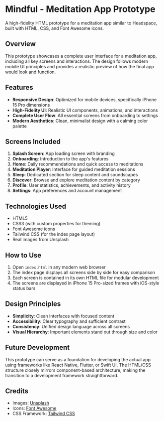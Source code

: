 # Mindful - Meditation App Prototype

A high-fidelity HTML prototype for a meditation app similar to Headspace, built with HTML, CSS, and Font Awesome icons.

## Overview

This prototype showcases a complete user interface for a meditation app, including all key screens and interactions. The design follows modern mobile UI principles and provides a realistic preview of how the final app would look and function.

## Features

- **Responsive Design**: Optimized for mobile devices, specifically iPhone 15 Pro dimensions
- **High-Fidelity UI**: Realistic UI components, animations, and interactions
- **Complete User Flow**: All essential screens from onboarding to settings
- **Modern Aesthetics**: Clean, minimalist design with a calming color palette

## Screens Included

1. **Splash Screen**: App loading screen with branding
2. **Onboarding**: Introduction to the app's features
3. **Home**: Daily recommendations and quick access to meditations
4. **Meditation Player**: Interface for guided meditation sessions
5. **Sleep**: Dedicated section for sleep content and soundscapes
6. **Discover**: Browse and explore meditation content by category
7. **Profile**: User statistics, achievements, and activity history
8. **Settings**: App preferences and account management

## Technologies Used

- HTML5
- CSS3 (with custom properties for theming)
- Font Awesome icons
- Tailwind CSS (for the index page layout)
- Real images from Unsplash

## How to Use

1. Open `index.html` in any modern web browser
2. The index page displays all screens side by side for easy comparison
3. Each screen is contained in its own HTML file for modular development
4. The screens are displayed in iPhone 15 Pro-sized frames with iOS-style status bars

## Design Principles

- **Simplicity**: Clean interfaces with focused content
- **Accessibility**: Clear typography and sufficient contrast
- **Consistency**: Unified design language across all screens
- **Visual Hierarchy**: Important elements stand out through size and color

## Future Development

This prototype can serve as a foundation for developing the actual app using frameworks like React Native, Flutter, or Swift UI. The HTML/CSS structure closely mirrors component-based architecture, making the transition to a development framework straightforward.

## Credits

- Images: [Unsplash](https://unsplash.com)
- Icons: [Font Awesome](https://fontawesome.com)
- CSS Framework: [Tailwind CSS](https://tailwindcss.com) 